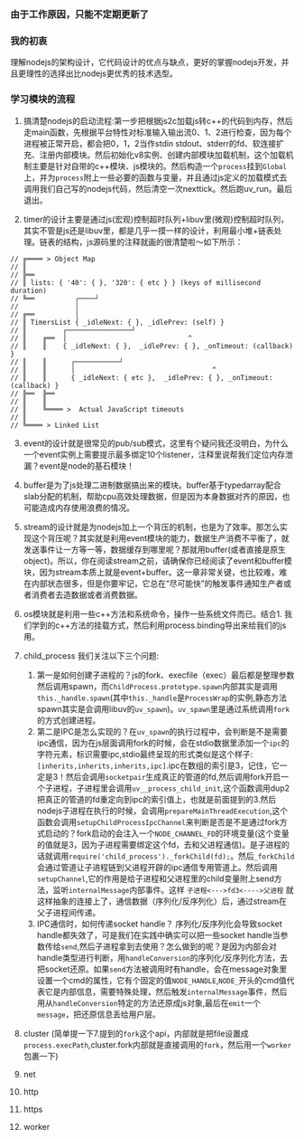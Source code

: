 ### 由于工作原因，只能不定期更新了
### 我的初衷
理解nodejs的架构设计，它代码设计的优点与缺点，更好的掌握nodejs开发，并且更理性的选择出比nodejs更优秀的技术选型。

### 学习模块的流程
1. 搞清楚nodejs的启动流程:第一步把根据js2c加载js转c++的代码到内存，然后走main函数，先根据平台特性对标准输入输出流0、1、2进行检查，因为每个进程被正常开启，都会把0，1，2当作stdin stdout、stderr的fd、软连接扩充、注册内部模块。然后初始化v8实例、创建内部模块加载机制，这个加载机制主要是针对自带的c++模块、js模块的。然后构造一个`process`挂到`Global`上，并为`process`附上一些必要的函数与变量，并且通过js定义的加载模式去调用我们自己写的nodejs代码，然后清空一次nexttick。然后跑uv_run。最后退出。

2. timer的设计主要是通过js(宏观)控制超时队列+libuv里(微观)控制超时队列，其实不管是js还是libuv里，都是几乎一摸一样的设计，利用最小堆+链表处理。链表的结构，js源码里的注释就画的很清楚啦～如下所示：
```
// ╔════ > Object Map
// ║
// ╠══
// ║ lists: { '40': { }, '320': { etc } } (keys of millisecond duration)
// ╚══          ┌────┘
//              │
// ╔══          │
// ║ TimersList { _idleNext: { }, _idlePrev: (self) }
// ║         ┌────────────────┘
// ║    ╔══  │                              ^
// ║    ║    { _idleNext: { },  _idlePrev: { }, _onTimeout: (callback) }
// ║    ║      ┌───────────┘
// ║    ║      │                                  ^
// ║    ║      { _idleNext: { etc },  _idlePrev: { }, _onTimeout: (callback) }
// ╠══  ╠══
// ║    ║
// ║    ╚════ >  Actual JavaScript timeouts
// ║
// ╚════ > Linked List

```

3. event的设计就是很常见的pub/sub模式，这里有个疑问我还没明白，为什么一个event实例上需要提示最多绑定10个listener，注释里说帮我们定位内存泄漏？event是node的基石模块！

4. buffer是为了js处理二进制数据搞出来的模块。buffer基于typedarray配合slab分配的机制，帮助cpu高效处理数据，但是因为本身数据对齐的原因，也可能造成内存使用浪费的情况。

5. stream的设计就是为nodejs加上一个背压的机制，也是为了效率。那怎么实现这个背压呢？其实就是利用event模块的能力，数据生产消费不平衡了，就发送事件让一方等一等，数据缓存到哪里呢？那就用buffer(或者直接是原生object)。所以，你在阅读stream之前，请确保你已经阅读了event和buffer模块，因为stream本质上就是event+buffer。这一章非常关键，也比较难，难在内部状态很多，但是你要牢记，它总在“尽可能快”的触发事件通知生产者或者消费者去造数据或者消费数据。

6. os模块就是利用一些c++方法和系统命令，操作一些系统文件而已。结合1. 我们学到的c++方法的挂载方式，然后利用process.binding导出来给我们的js用。

7. child_process 我们关注以下三个问题:
   1. 第一是如何创建子进程的？js的fork、execfile（exec）最后都是整理参数然后调用spawn，而`ChildProcess.prototype.spawn`内部其实是调用`this._handle.spawn`(其中`this._handle`是`ProcessWrap`的实例,静态方法spawn其实是会调用libuv的`uv_spawn`)。`uv_spawn`里是通过系统调用`fork`的方式创建进程。
   2. 第二是IPC是怎么实现的？在`uv_spawn`的执行过程中，会判断是不是需要ipc通信，因为在js层面调用fork的时候，会在stdio数据里添加一个`ipc`的字符元素，标识需要ipc,stdio最终呈现的形式类似是这个样子:`[inherits,inherits,inherits,ipc]`.ipc在数组的索引是3，记住，它一定是3！然后会调用`socketpair`生成真正的管道的fd,然后调用fork开启一个子进程，子进程里会调用`uv__process_child_init`,这个函数调用dup2把真正的管道的fd重定向到ipc的索引值上，也就是前面提到的3.然后nodejs子进程在执行的时候，会调用`prepareMainThreadExecution`,这个函数会调用`setupChildProcessIpcChannel`来判断是否是不是通过fork方式启动的？fork启动的会注入一个`NODE_CHANNEL_FD`的环境变量(这个变量的值就是3，因为子进程需要绑定这个fd，去和父进程通信)。是子进程的话就调用`require('child_process')._forkChild(fd);`。然后`_forkChild`会通过管道让子进程链到父进程开辟的ipc通信专用管道上。然后调用`setupChannel`,它的作用是给子进程和父进程里的child变量附上send方法，监听`internalMessage`内部事件。这样 `子进程<--->fd3<---->父进程` 就这样抽象的连接上了，通信数据（序列化/反序列化）后，通过stream在父子进程间传递。
   3. IPC通信时，如何传递socket handle？ 序列化/反序列化会导致socket handle都失效了，可是我们在实践中确实可以把一些socket handle当参数传给`send`,然后子进程拿到去使用？怎么做到的呢？是因为内部会对handle类型进行判断，用`handleConversion`的序列化/反序列化方法，去把socket还原。如果`send`方法被调用时有handle，会在message对象里设置一个cmd的属性，它有个固定的值`NODE_HANDLE`,`NODE_`开头的cmd值代表它是内部信息，需要特殊处理，然后触发`internalMessage`事件，然后用从`handleConversion`特定的方法还原成js对象,最后在`emit`一个`message`，把还原信息丢给用户层。
  
8. cluster (简单提一下7.提到的`fork`这个api，内部就是把file设置成`process.execPath`,cluster.fork内部就是直接调用的`fork`，然后用一个`worker`包裹一下)

9. net

10. http

11. https

12. worker

